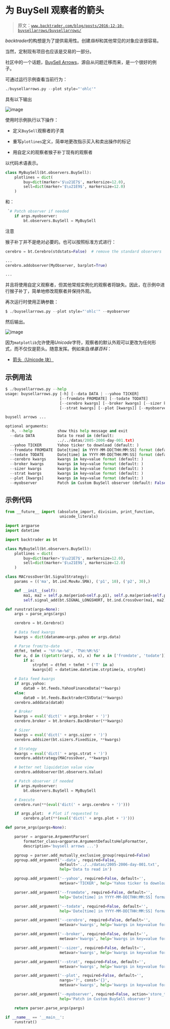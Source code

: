 # 为 BuySell 观察者的箭头

> 原文：[`www.backtrader.com/blog/posts/2016-12-10-buysellarrows/buysellarrows/`](https://www.backtrader.com/blog/posts/2016-12-10-buysellarrows/buysellarrows/)

*backtrader*的构想是为了提供易用性。创建*指标*和其他常见的对象应该很容易。

当然，定制现有项目也应该是交易的一部分。

社区中的一个话题，[BuySell Arrows](https://community.backtrader.com/topic/8/change-buysell-to-trade-arrows-in-charts-213)，源自从问题迁移而来，是一个很好的例子。

可通过运行示例查看当前行为：

```py
./buysellarrows.py --plot style="'ohlc'"
```

具有以下输出

![image](img/69133bb7f2c17654588c04d54badc336.png)

使用时示例执行以下操作：

+   定义`BuySell`观察者的子类

+   重写`plotlines`定义，简单地更改指示买入和卖出操作的标记

+   用自定义的观察者猴子补丁现有的观察者

以代码术语表示。

```py
class MyBuySell(bt.observers.BuySell):
    plotlines = dict(
        buy=dict(marker='$\u21E7$', markersize=12.0),
        sell=dict(marker='$\u21E9$', markersize=12.0)
    )
```

和：

```py
 `# Patch observer if needed
    if args.myobserver:
        bt.observers.BuySell = MyBuySell
```

注意

猴子补丁并不是绝对必要的。也可以按照标准方式进行：

```py
cerebro = bt.Cerebro(stdstats=False)  # remove the standard observers

...
cerebro.addobserver(MyObserver, barplot=True)

...
```

并且将使用自定义观察者，但其他常规实例化的观察者将缺失。因此，在示例中进行猴子补丁，简单地修改观察者并保持外观。

再次运行时使用正确参数：

```py
$ ./buysellarrows.py --plot style="'ohlc'" --myobserver
```

然后输出。

![image](img/55f20d43beebdeb495d33e2f66efe93f.png)

因为`matplotlib`允许使用*Unicode*字符，观察者的默认外观可以更改为任何形式，而不仅仅是箭头。随意发挥。例如来自*维基百科*：

+   [箭头（Unicode 块）](https://en.wikipedia.org/wiki/Arrows_%28Unicode_block%29)

## 示例用法

```py
$ ./buysellarrows.py --help
usage: buysellarrows.py [-h] [--data DATA | --yahoo TICKER]
                        [--fromdate FROMDATE] [--todate TODATE]
                        [--cerebro kwargs] [--broker kwargs] [--sizer kwargs]
                        [--strat kwargs] [--plot [kwargs]] [--myobserver]

buysell arrows ...

optional arguments:
  -h, --help           show this help message and exit
  --data DATA          Data to read in (default:
                       ../../datas/2005-2006-day-001.txt)
  --yahoo TICKER       Yahoo ticker to download (default: )
  --fromdate FROMDATE  Date[time] in YYYY-MM-DD[THH:MM:SS] format (default: )
  --todate TODATE      Date[time] in YYYY-MM-DD[THH:MM:SS] format (default: )
  --cerebro kwargs     kwargs in key=value format (default: )
  --broker kwargs      kwargs in key=value format (default: )
  --sizer kwargs       kwargs in key=value format (default: )
  --strat kwargs       kwargs in key=value format (default: )
  --plot [kwargs]      kwargs in key=value format (default: )
  --myobserver         Patch in Custom BuySell observer (default: False)
```

## 示例代码

```py
from __future__ import (absolute_import, division, print_function,
                        unicode_literals)

import argparse
import datetime

import backtrader as bt

class MyBuySell(bt.observers.BuySell):
    plotlines = dict(
        buy=dict(marker='$\u21E7$', markersize=12.0),
        sell=dict(marker='$\u21E9$', markersize=12.0)
    )

class MACrossOver(bt.SignalStrategy):
    params = (('ma', bt.ind.MovAv.SMA), ('p1', 10), ('p2', 30),)

    def __init__(self):
        ma1, ma2 = self.p.ma(period=self.p.p1), self.p.ma(period=self.p.p2)
        self.signal_add(bt.SIGNAL_LONGSHORT, bt.ind.CrossOver(ma1, ma2))

def runstrat(args=None):
    args = parse_args(args)

    cerebro = bt.Cerebro()

    # Data feed kwargs
    kwargs = dict(dataname=args.yahoo or args.data)

    # Parse from/to-date
    dtfmt, tmfmt = '%Y-%m-%d', 'T%H:%M:%S'
    for a, d in ((getattr(args, x), x) for x in ['fromdate', 'todate']):
        if a:
            strpfmt = dtfmt + tmfmt * ('T' in a)
            kwargs[d] = datetime.datetime.strptime(a, strpfmt)

    # Data feed kwargs
    if args.yahoo:
        data0 = bt.feeds.YahooFinanceData(**kwargs)
    else:
        data0 = bt.feeds.BacktraderCSVData(**kwargs)
    cerebro.adddata(data0)

    # Broker
    kwargs = eval('dict(' + args.broker + ')')
    cerebro.broker = bt.brokers.BackBroker(**kwargs)

    # Sizer
    kwargs = eval('dict(' + args.sizer + ')')
    cerebro.addsizer(bt.sizers.FixedSize, **kwargs)

    # Strategy
    kwargs = eval('dict(' + args.strat + ')')
    cerebro.addstrategy(MACrossOver, **kwargs)

    # better net liquidation value view
    cerebro.addobserver(bt.observers.Value)

    # Patch observer if needed
    if args.myobserver:
        bt.observers.BuySell = MyBuySell

    # Execute
    cerebro.run(**(eval('dict(' + args.cerebro + ')')))

    if args.plot:  # Plot if requested to
        cerebro.plot(**(eval('dict(' + args.plot + ')')))

def parse_args(pargs=None):

    parser = argparse.ArgumentParser(
        formatter_class=argparse.ArgumentDefaultsHelpFormatter,
        description='buysell arrows ...')

    pgroup = parser.add_mutually_exclusive_group(required=False)
    pgroup.add_argument('--data', required=False,
                        default='../../datas/2005-2006-day-001.txt',
                        help='Data to read in')

    pgroup.add_argument('--yahoo', required=False, default='',
                        metavar='TICKER', help='Yahoo ticker to download')

    parser.add_argument('--fromdate', required=False, default='',
                        help='Date[time] in YYYY-MM-DD[THH:MM:SS] format')

    parser.add_argument('--todate', required=False, default='',
                        help='Date[time] in YYYY-MM-DD[THH:MM:SS] format')

    parser.add_argument('--cerebro', required=False, default='',
                        metavar='kwargs', help='kwargs in key=value format')

    parser.add_argument('--broker', required=False, default='',
                        metavar='kwargs', help='kwargs in key=value format')

    parser.add_argument('--sizer', required=False, default='',
                        metavar='kwargs', help='kwargs in key=value format')

    parser.add_argument('--strat', required=False, default='',
                        metavar='kwargs', help='kwargs in key=value format')

    parser.add_argument('--plot', required=False, default='',
                        nargs='?', const='{}',
                        metavar='kwargs', help='kwargs in key=value format')

    parser.add_argument('--myobserver', required=False, action='store_true',
                        help='Patch in Custom BuySell observer')

    return parser.parse_args(pargs)

if __name__ == '__main__':
    runstrat()
```
